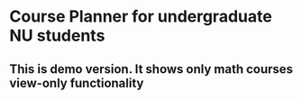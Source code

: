 # Course Planner for undergraduate NU students 

## This is demo version. It shows only math courses view-only functionality
